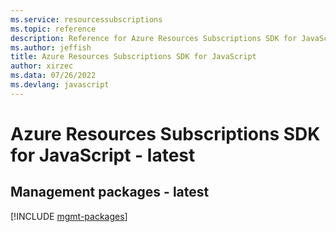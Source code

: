 ```yaml
---
ms.service: resourcessubscriptions
ms.topic: reference
description: Reference for Azure Resources Subscriptions SDK for JavaScript
ms.author: jeffish
title: Azure Resources Subscriptions SDK for JavaScript
author: xirzec
ms.data: 07/26/2022
ms.devlang: javascript
---
```

# Azure Resources Subscriptions SDK for JavaScript - latest

## Management packages - latest
[!INCLUDE [mgmt-packages](resources-subscriptions-mgmt-index.md)]